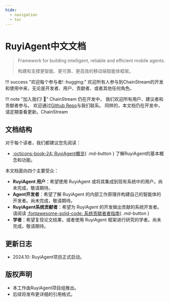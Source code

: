 ```yaml
---
hide:
  - navigation
  - toc
---
```


# RuyiAgent中文文档

> Framework for building intelligent, reliable and efficient mobile agents.
> 
> 构建和支撑更智能、更可靠、更高效的移动端智能体框架。

!!! success "欢迎每个参与者! :hugging:"
    欢迎所有人参与到ChainStream的开发和使用中来，无论是开发者、用户、贡献者、或者其他任何角色。

!!! note "加入我们! :raising_hand:"
    ChainStream 仍在开发中， 我们欢迎所有用户、建议者和贡献者参与。 欢迎通过[Github Repo](https://github.com/MobileLLM/RuyiAgent)与我们联系。
    同样的，本文档仍在开发中，请定期查看更新。ChainStream

## 文档结构

对于每个读者，我们都建议您先阅读：

- [:octicons-book-24: RuyiAgent概览](overview/whats_ruyiagent.md){ .md-button } 了解RuyiAgent的基本概念和功能。

本文档面向四个主要受众：

- **RuyiAgent 用户**：希望使用 RuyiAgent 或将其集成到现有系统中的用户。尚未完成，敬请期待。
- **Agent开发者**：希望了解 RuyiAgent 的内部工作原理并构建自己的智能体的开发者。尚未完成，敬请期待。
- **RuyiAgent系统贡献者**：希望为 RuyiAgent 的开发做出贡献的系统开发者。请阅读 [:fontawesome-solid-code: 系统贡献者者指南](system_developer/api_document.md){ .md-button }
- **学者**：希望复现论文结果，或者使用 RuyiAgent 框架进行研究的学者。尚未完成，敬请期待。


## 更新日志

- 2024.10: RuyiAgent项目正式启动。 

## 版权声明
- 本工作由RuyiAgent项目组推出。
- 后续将发布更详细的引用格式。